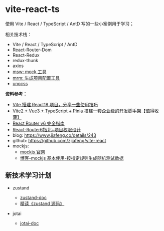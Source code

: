 # vite-react-ts

使用 Vite / React / TypeScript / AntD 写的一些小案例用于学习；

相关技术栈：

- Vite / React / TypeScript / AntD
- React-Router-Dom
- React-Redux
- redux-thunk
- axios
- [msw: mock 工具](https://mswjs.io/docs/basics/intercepting-requests#http-requests)
- [mrm: 生成项目配置工具](https://mrm.js.org/docs/getting-started)
- [unocss](https://alfred-skyblue.github.io/unocss-docs-cn/)

**资料参考：**

- [Vite 搭建 React18 项目，分享一些使用技巧](https://juejin.cn/post/7182098358536765495)
- [Vite2 + Vue3 + TypeScript + Pinia 搭建一套企业级的开发脚手架【值得收藏】](https://juejin.cn/post/7036745610954801166#heading-14)
- [React Router v6 完全指南](https://juejin.cn/post/7187199524903845946#heading-17)
- [React-Router6指北+项目权限设计](https://juejin.cn/post/7071086182116884487#heading-6)
- blog: https://www.jiafeng.co/details/243
- github: https://github.com/zjiafeng/vite-react
- mockjs:
  - [mockjs 官网](http://mockjs.com/examples.html#Number)
  - [博客-mockjs 基本使用-按指定规则生成随机测试数据](https://www.cnblogs.com/suwanbin/p/13200521.html)

## 新技术学习计划

- zustand

  - [zustand-doc](https://zustand-demo.pmnd.rs/)
  - [精读《zustand 源码》](https://juejin.cn/post/7056568996157456398?from=search-suggest)

- jotai
  - [jotai-doc](https://jotai.org/)
